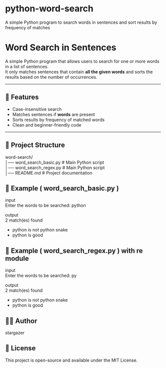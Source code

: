 # python-word-search
A simple Python program to search words in sentences and sort results by frequency of matches


# Word Search in Sentences

A simple Python program that allows users to search for one or more words in a list of sentences.  <br>
It only matches sentences that contain **all the given words** and sorts the results based on the number of occurrences. <br>

---

## 🚀 Features
- Case-insensitive search <br>
- Matches sentences if **words** are present <br>
- Sorts results by frequency of matched words <br>
- Clean and beginner-friendly code <br>

---

## 📂 Project Structure
word-search/<br>
│── word_search_basic.py # Main Python script <br>
│── word_search_regex.py # Main Python script <br>
│── README.md # Project documentation <br>

## 📌 Example ( word_search_basic.py )
input<br>
Enter the words to be searched: python<br>

output<br>
2 match(es) found<br>

- python is not python snake<br>
- python is good<br>


## 📌 Example ( word_search_regex.py ) with re module
input<br>
Enter the words to be searched: py <br>

output<br>
2 match(es) found<br>

- python is not python snake<br>
- python is good<br>



## 🧑‍💻 Author 
stargazer<br>

## 📜 License
This project is open-source and available under the MIT License.<br>
